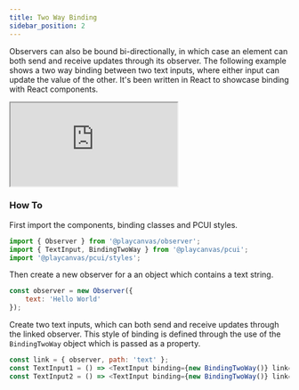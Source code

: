 ```yaml
---
title: Two Way Binding
sidebar_position: 2
---
```


Observers can also be bound bi-directionally, in which case an element can both send and receive updates through its observer. The following example shows a two way binding between two text inputs, where either input can update the value of the other. It's been written in React to showcase binding with React components.

<div className='iframe-container'>
    <iframe src="https://playcanvas.github.io/pcui/storybook/iframe?id=examples-bindingtwoway--main&viewMode=story"></iframe>
</div>

### How To

First import the components, binding classes and PCUI styles.

```javascript
import { Observer } from '@playcanvas/observer';
import { TextInput, BindingTwoWay } from '@playcanvas/pcui';
import '@playcanvas/pcui/styles';
```

Then create a new observer for a an object which contains a text string.

```javascript
const observer = new Observer({
    text: 'Hello World'
});
```

Create two text inputs, which can both send and receive updates through the linked observer. This style of binding is defined through the use of the `BindingTwoWay` object which is passed as a property.

```javascript
const link = { observer, path: 'text' };
const TextInput1 = () => <TextInput binding={new BindingTwoWay()} link={link} />
const TextInput2 = () => <TextInput binding={new BindingTwoWay()} link={link} />
```
